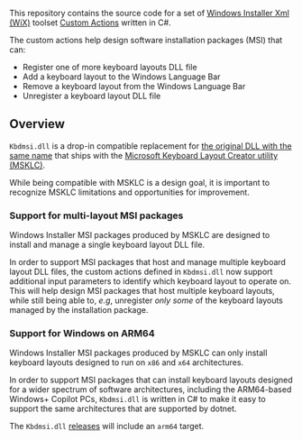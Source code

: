 This repository contains the source code for a set of [Windows Installer Xml (WiX)](https://wixtoolset.org/) toolset [Custom Actions](https://wixtoolset.org/docs/v3/wixdev/extensions/authoring_custom_actions/) written in C#.

The custom actions help design software installation packages (MSI) that can:
- Register one of more keyboard layouts DLL file
- Add a keyboard layout to the Windows Language Bar
- Remove a keyboard layout from the Windows Language Bar
- Unregister a keyboard layout DLL file

## Overview

`Kbdmsi.dll` is a drop-in compatible replacement for [the original DLL with the same name](https://github.com/springcomp/optimized-azerty-win) that ships with
the [Microsoft Keyboard Layout Creator utility (MSKLC)](https://www.microsoft.com/en-us/download/details.aspx?id=102134).

While being compatible with MSKLC is a design goal, it is important to recognize MSKLC limitations and opportunities for improvement.

### Support for multi-layout MSI packages

Windows Installer MSI packages produced by MSKLC are designed to install and manage a single keyboard layout DLL file.

In order to support MSI packages that host and manage multiple keyboard layout DLL files, the custom actions defined
in `Kbdmsi.dll` now support additional input parameters to identify which keyboard layout to operate on.
This will help design MSI packages that host multiple keyboard layouts, while still being able to, _e.g_, unregister
_only some_ of the keyboard layouts managed by the installation package.

### Support for Windows on ARM64

Windows Installer MSI packages produced by MSKLC can only install keyboard layouts designed to run on `x86` and `x64` architectures.

In order to support MSI packages that can install keyboard layouts designed for a wider spectrum of software architectures,
including the ARM64-based Windows+ Copilot PCs, `Kbdmsi.dll` is written in C# to make it easy to support the same architectures
that are supported by dotnet.

The `Kbdmsi.dll` [releases](https://github.com/springcomp/KbdMsi/releases) will include an `arm64` target.
